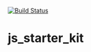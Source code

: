 [![Build Status](https://travis-ci.org/mwarger/js_starter_kit.svg?branch=master)](https://travis-ci.org/mwarger/js_starter_kit)

# js_starter_kit
